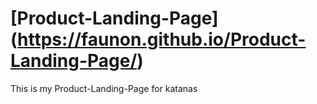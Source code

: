 # [Product-Landing-Page] (https://faunon.github.io/Product-Landing-Page/)
This is my Product-Landing-Page for katanas 
